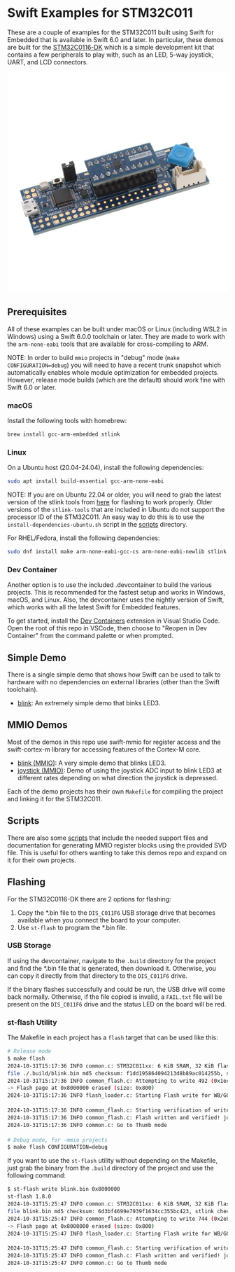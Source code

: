 # Swift Examples for STM32C011

These are a couple of examples for the STM32C011 built using Swift for Embedded that is available in Swift 6.0 and later.
In particular, these demos are built for the [STM32C0116-DK](https://www.st.com/en/evaluation-tools/stm32c0116-dk.html) which is a simple development kit that contains a few peripherals to play with, such as an LED, 5-way joystick, UART, and LCD connectors.

![Illustration of the STM32C0116-DK](images/STM32C0116-DK.jpg "STM32C0116-DK")

## Prerequisites

All of these examples can be built under macOS or Linux (including WSL2 in Windows) using a Swift 6.0.0 toolchain or later.
They are made to work with the `arm-none-eabi` tools that are available for cross-compiling to ARM.

NOTE: In order to build `mmio` projects in "debug" mode (`make CONFIGURATION=debug`) you will need to have
a recent trunk snapshot which automatically enables whole module optimization for embedded projects.
However, release mode builds (which are the default) should work fine with Swift 6.0 or later.

### macOS

Install the following tools with homebrew:

```bash
brew install gcc-arm-embedded stlink
```

### Linux

On a Ubuntu host (20.04-24.04), install the following dependencies:

```bash
sudo apt install build-essential gcc-arm-none-eabi
```

NOTE: If you are on Ubuntu 22.04 or older, you will need to grab the latest version of the stlink
tools from [here](https://github.com/stlink-org/stlink/releases) for flashing to work properly.
Older versions of the `stlink-tools` that are included in Ubuntu do not support the processor ID of
the STM32C011. An easy way to do this is to use the `install-dependencies-ubuntu.sh` script in the
[scripts](./scripts) directory.

For RHEL/Fedora, install the following dependencies:

```bash
sudo dnf install make arm-none-eabi-gcc-cs arm-none-eabi-newlib stlink
```

### Dev Container

Another option is to use the included .devcontainer to build the various projects. This is recommended
for the fastest setup and works in Windows, macOS, and Linux. Also, the devcontainer uses the nightly version of Swift, which works with all the latest Swift for Embedded features.

To get started, install the [Dev Containers](https://marketplace.visualstudio.com/items?itemName=ms-vscode-remote.remote-containers)
extension in Visual Studio Code. Open the root of this repo in VSCode, then choose to "Reopen in Dev Container"
from the command palette or when prompted.

## Simple Demo

There is a single simple demo that shows how Swift can be used to talk to hardware with no
dependencies on external libraries (other than the Swift toolchain).

- [blink](./blink): An extremely simple demo that binks LED3.

## MMIO Demos

Most of the demos in this repo use swift-mmio for register access and the swift-cortex-m library for
accessing features of the Cortex-M core.

- [blink (MMIO)](./mmio/blink): A very simple demo that blinks LED3.
- [joystick (MMIO)](./mmio/joystick): Demo of using the joystick ADC input to blink LED3 at different rates depending on what direction the joystick is depressed.

Each of the demo projects has their own `Makefile` for compiling the project and linking it for the STM32C011.

## Scripts

There are also some [scripts](./scripts) that include the needed support files and documentation for generating MMIO register blocks using the provided SVD file. This is useful for others wanting to take this demos repo and expand on it for their own projects.

## Flashing

For the STM32C0116-DK there are 2 options for flashing:

 1. Copy the *.bin file to the `DIS_C011F6` USB storage drive that becomes available when you connect the board to your computer.
 2. Use `st-flash` to program the *.bin file.

### USB Storage

If using the devcontainer, navigate to the `.build` directory for the project and find the *.bin file that is generated, then download it. Otherwise, you can copy it directly from that directory to the `DIS_C011F6` drive.

If the binary flashes successfully and could be run, the USB drive will come back normally. Otherwise, if the file copied is invalid, a `FAIL.txt` file will be present on the `DIS_C011F6` drive and the status LED on the board will be red.

### st-flash Utility

The Makefile in each project has a `flash` target that can be used like this:

```bash
# Release mode
$ make flash
2024-10-31T15:17:36 INFO common.c: STM32C011xx: 6 KiB SRAM, 32 KiB flash in at least 2 KiB pages.
file ./.build/blink.bin md5 checksum: f1dd195864094213d8b89ac014255b, stlink checksum: 0x00007728
2024-10-31T15:17:36 INFO common_flash.c: Attempting to write 492 (0x1ec) bytes to stm32 address: 134217728 (0x8000000)
-> Flash page at 0x8000000 erased (size: 0x800)
2024-10-31T15:17:36 INFO flash_loader.c: Starting Flash write for WB/G0/G4/L5/U5/H5/C0

2024-10-31T15:17:36 INFO common_flash.c: Starting verification of write complete
2024-10-31T15:17:36 INFO common_flash.c: Flash written and verified! jolly good!
2024-10-31T15:17:36 INFO common.c: Go to Thumb mode

# Debug mode, for -mmio projects
$ make flash CONFIGURATION=debug
```

If you want to use the `st-flash` utility without depending on the Makefile, just grab the binary from the `.build` directory of the project and use the following command:

```bash
$ st-flash write blink.bin 0x8000000
st-flash 1.8.0
2024-10-31T15:25:47 INFO common.c: STM32C011xx: 6 KiB SRAM, 32 KiB flash in at least 2 KiB pages.
file blink.bin md5 checksum: 6d3bf4699e7939f1634cc355bc423, stlink checksum: 0x0000d9bb
2024-10-31T15:25:47 INFO common_flash.c: Attempting to write 744 (0x2e8) bytes to stm32 address: 134217728 (0x8000000)
-> Flash page at 0x8000000 erased (size: 0x800)
2024-10-31T15:25:47 INFO flash_loader.c: Starting Flash write for WB/G0/G4/L5/U5/H5/C0

2024-10-31T15:25:47 INFO common_flash.c: Starting verification of write complete
2024-10-31T15:25:47 INFO common_flash.c: Flash written and verified! jolly good!
2024-10-31T15:25:47 INFO common.c: Go to Thumb mode
```

